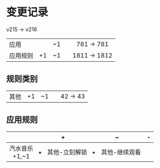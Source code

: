 # 变更记录

v215 -> v216

||||||
|-|:-:|:-:|:-:|:-:|
|应用||~1||781 -> 781|
|应用规则|+1|~1||1811 -> 1812|

## 规则类别

||||||
|-|:-:|:-:|:-:|:-:|
|其他|+1|~1||42 -> 43|

## 应用规则

||+|~|-|
|:-:|-|-|-|
|汽水音乐<br>+1,~1|<li>其他-立刻解锁|<li>其他-继续观看||
